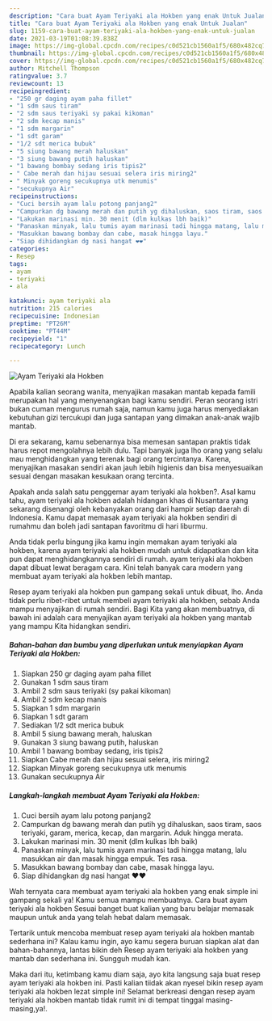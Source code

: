```yaml
---
description: "Cara buat Ayam Teriyaki ala Hokben yang enak Untuk Jualan"
title: "Cara buat Ayam Teriyaki ala Hokben yang enak Untuk Jualan"
slug: 1159-cara-buat-ayam-teriyaki-ala-hokben-yang-enak-untuk-jualan
date: 2021-03-19T01:08:39.838Z
image: https://img-global.cpcdn.com/recipes/c0d521cb1560a1f5/680x482cq70/ayam-teriyaki-ala-hokben-foto-resep-utama.jpg
thumbnail: https://img-global.cpcdn.com/recipes/c0d521cb1560a1f5/680x482cq70/ayam-teriyaki-ala-hokben-foto-resep-utama.jpg
cover: https://img-global.cpcdn.com/recipes/c0d521cb1560a1f5/680x482cq70/ayam-teriyaki-ala-hokben-foto-resep-utama.jpg
author: Mitchell Thompson
ratingvalue: 3.7
reviewcount: 13
recipeingredient:
- "250 gr daging ayam paha fillet"
- "1 sdm saus tiram"
- "2 sdm saus teriyaki sy pakai kikoman"
- "2 sdm kecap manis"
- "1 sdm margarin"
- "1 sdt garam"
- "1/2 sdt merica bubuk"
- "5 siung bawang merah haluskan"
- "3 siung bawang putih haluskan"
- "1 bawang bombay sedang iris tipis2"
- " Cabe merah dan hijau sesuai selera iris miring2"
- " Minyak goreng secukupnya utk menumis"
- "secukupnya Air"
recipeinstructions:
- "Cuci bersih ayam lalu potong panjang2"
- "Campurkan dg bawang merah dan putih yg dihaluskan, saos tiram, saos teriyaki, garam, merica, kecap, dan margarin. Aduk hingga merata."
- "Lakukan marinasi min. 30 menit (dlm kulkas lbh baik)"
- "Panaskan minyak, lalu tumis ayam marinasi tadi hingga matang, lalu masukkan air dan masak hingga empuk. Tes rasa."
- "Masukkan bawang bombay dan cabe, masak hingga layu."
- "Siap dihidangkan dg nasi hangat ❤️❤️"
categories:
- Resep
tags:
- ayam
- teriyaki
- ala

katakunci: ayam teriyaki ala 
nutrition: 215 calories
recipecuisine: Indonesian
preptime: "PT26M"
cooktime: "PT44M"
recipeyield: "1"
recipecategory: Lunch

---
```



![Ayam Teriyaki ala Hokben](https://img-global.cpcdn.com/recipes/c0d521cb1560a1f5/680x482cq70/ayam-teriyaki-ala-hokben-foto-resep-utama.jpg)

Apabila kalian seorang wanita, menyajikan masakan mantab kepada famili merupakan hal yang menyenangkan bagi kamu sendiri. Peran seorang istri bukan cuman mengurus rumah saja, namun kamu juga harus menyediakan kebutuhan gizi tercukupi dan juga santapan yang dimakan anak-anak wajib mantab.

Di era  sekarang, kamu sebenarnya bisa memesan santapan praktis tidak harus repot mengolahnya lebih dulu. Tapi banyak juga lho orang yang selalu mau menghidangkan yang terenak bagi orang tercintanya. Karena, menyajikan masakan sendiri akan jauh lebih higienis dan bisa menyesuaikan sesuai dengan masakan kesukaan orang tercinta. 



Apakah anda salah satu penggemar ayam teriyaki ala hokben?. Asal kamu tahu, ayam teriyaki ala hokben adalah hidangan khas di Nusantara yang sekarang disenangi oleh kebanyakan orang dari hampir setiap daerah di Indonesia. Kamu dapat memasak ayam teriyaki ala hokben sendiri di rumahmu dan boleh jadi santapan favoritmu di hari liburmu.

Anda tidak perlu bingung jika kamu ingin memakan ayam teriyaki ala hokben, karena ayam teriyaki ala hokben mudah untuk didapatkan dan kita pun dapat menghidangkannya sendiri di rumah. ayam teriyaki ala hokben dapat dibuat lewat beragam cara. Kini telah banyak cara modern yang membuat ayam teriyaki ala hokben lebih mantap.

Resep ayam teriyaki ala hokben pun gampang sekali untuk dibuat, lho. Anda tidak perlu ribet-ribet untuk membeli ayam teriyaki ala hokben, sebab Anda mampu menyajikan di rumah sendiri. Bagi Kita yang akan membuatnya, di bawah ini adalah cara menyajikan ayam teriyaki ala hokben yang mantab yang mampu Kita hidangkan sendiri.

<!--inarticleads1-->

##### Bahan-bahan dan bumbu yang diperlukan untuk menyiapkan Ayam Teriyaki ala Hokben:

1. Siapkan 250 gr daging ayam paha fillet
1. Gunakan 1 sdm saus tiram
1. Ambil 2 sdm saus teriyaki (sy pakai kikoman)
1. Ambil 2 sdm kecap manis
1. Siapkan 1 sdm margarin
1. Siapkan 1 sdt garam
1. Sediakan 1/2 sdt merica bubuk
1. Ambil 5 siung bawang merah, haluskan
1. Gunakan 3 siung bawang putih, haluskan
1. Ambil 1 bawang bombay sedang, iris tipis2
1. Siapkan  Cabe merah dan hijau sesuai selera, iris miring2
1. Siapkan  Minyak goreng secukupnya utk menumis
1. Gunakan secukupnya Air




<!--inarticleads2-->

##### Langkah-langkah membuat Ayam Teriyaki ala Hokben:

1. Cuci bersih ayam lalu potong panjang2
1. Campurkan dg bawang merah dan putih yg dihaluskan, saos tiram, saos teriyaki, garam, merica, kecap, dan margarin. Aduk hingga merata.
1. Lakukan marinasi min. 30 menit (dlm kulkas lbh baik)
1. Panaskan minyak, lalu tumis ayam marinasi tadi hingga matang, lalu masukkan air dan masak hingga empuk. Tes rasa.
1. Masukkan bawang bombay dan cabe, masak hingga layu.
1. Siap dihidangkan dg nasi hangat ❤️❤️




Wah ternyata cara membuat ayam teriyaki ala hokben yang enak simple ini gampang sekali ya! Kamu semua mampu membuatnya. Cara buat ayam teriyaki ala hokben Sesuai banget buat kalian yang baru belajar memasak maupun untuk anda yang telah hebat dalam memasak.

Tertarik untuk mencoba membuat resep ayam teriyaki ala hokben mantab sederhana ini? Kalau kamu ingin, ayo kamu segera buruan siapkan alat dan bahan-bahannya, lantas bikin deh Resep ayam teriyaki ala hokben yang mantab dan sederhana ini. Sungguh mudah kan. 

Maka dari itu, ketimbang kamu diam saja, ayo kita langsung saja buat resep ayam teriyaki ala hokben ini. Pasti kalian tiidak akan nyesel bikin resep ayam teriyaki ala hokben lezat simple ini! Selamat berkreasi dengan resep ayam teriyaki ala hokben mantab tidak rumit ini di tempat tinggal masing-masing,ya!.

